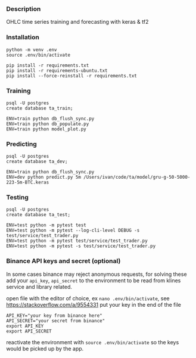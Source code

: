 ### Description
OHLC time series training and forecasting with keras & tf2

### Installation

```
python -m venv .env
source .env/bin/activate

pip install -r requirements.txt
pip install -r requirements-ubuntu.txt
pip install --force-reinstall -r requirements.txt

```

### Training

```
psql -U postgres
create database ta_train;

ENV=train python db_flush_sync.py
ENV=train python db_populate.py
ENV=train python model_plot.py

```

### Predicting

```
psql -U postgres
create database ta_dev;

ENV=train python db_flush_sync.py
ENV=dev python predict.py 5m /Users/ivan/code/ta/model/gru-g-50-5000-223-5m-BTC.keras
```

### Testing

```
psql -U postgres
create database ta_test;

ENV=test python -m pytest test
ENV=test python -m pytest --log-cli-level DEBUG -s test/service/test_trader.py
ENV=test python -m pytest test/service/test_trader.py
ENV=test python -m pytest -s test/service/test_trader.py

```


### Binance API keys and secret (optional)
In some cases binance may reject anonymous requests, for solving these add your `api_key`, `api_secret` to
the environment to be read from klines service and library related.


open file with the editor of choice, ex `nano .env/bin/activate`, see https://stackoverflow.com/a/9554331
put your key in the end of the file
```
API_KEY="your key from binance here"
API_SECRET="your secret from binance"
export API_KEY
export API_SECRET
```
reactivate the environment with `source .env/bin/activate` so the keys would be picked up by the app.
